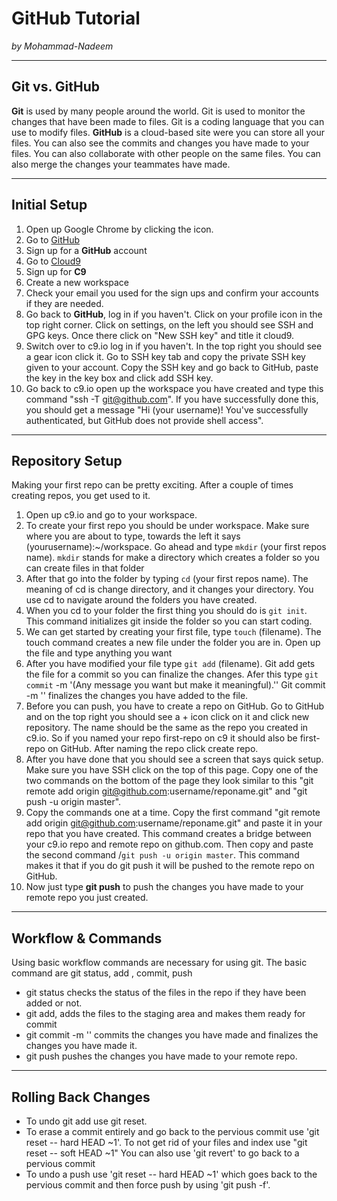 # GitHub Tutorial

_by Mohammad-Nadeem_

---
## Git vs. GitHub
**Git** is used by many people around the world. Git is used to monitor the changes that have been made to files. Git is a coding language that you can use to modify files. **GitHub** is a cloud-based site were you can store all your files. You can also see the commits and changes you have made to your files. You can also collaborate with other people on the same files. You can also merge the changes your teammates have made.


---
## Initial Setup        
1. Open up Google Chrome by clicking the icon.
2. Go to [GitHub](https://github.com)
3. Sign up for a **GitHub** account 
4. Go to [Cloud9](https://c9.io)
5. Sign up for **C9**
6. Create a new workspace
7. Check your email you used for the sign ups and confirm your accounts if they are needed.
8. Go back to **GitHub**, log in if you haven't. Click on your profile icon in the top right corner. Click on settings, on the left you should see SSH and GPG keys. Once there click on "New SSH key" and title it cloud9.
9. Switch over to c9.io log in if you haven't. In the top right you should see a gear icon click it. Go to SSH key tab and copy the private SSH key given to your account. Copy the SSH key and go back to GitHub, paste the key in the key box and click add SSH key.
10. Go back to c9.io open up the workspace you have created and type this command "ssh -T git@github.com". If you have successfully done this, you should get a message "Hi (your username)! You've successfully authenticated, but GitHub does not provide shell access".

---
## Repository Setup
Making your first repo can be pretty exciting. After a couple of times creating repos, you get used to it.
1. Open up c9.io and go to your workspace.
2. To create your first repo you should be under workspace. Make sure where you are about to type, towards the left it says (yourusername):~/workspace. Go ahead and type `mkdir` (your first repos name). `mkdir` stands for make a directory which creates a folder so you can create files in that folder
3. After that go into the folder by typing `cd` (your first repos name). The meaning of cd is change directory, and it changes your directory. You use cd to navigate around the folders you have created.
4. When you cd to your folder the first thing you should do is `git init`. This command initializes git inside the folder so you can start coding.
5. We can get started by creating your first file, type `touch` (filename). The touch command creates a new file under the folder you are in. Open up the file and type anything you want
6. After you have modified your file type `git add` (filename). Git add gets the file for a commit so you can finalize the changes. Afer this type `git commit` -m '(Any message you want but make it meaningful).'' Git commit -m '' finalizes the changes you have added to the file. 
7. Before you can push, you have to create a repo on GitHub. Go to GitHub and on the top right you should see a + icon click on it and click new repository. The name should be the same as the repo you created in c9.io. So if you named your repo first-repo on c9 it should also be first-repo on GitHub. After naming the repo click create repo.
8. After you have done that you should see a screen that says quick setup. Make sure you have SSH click on the top of this page. Copy one of the two commands on the bottom of the page they look similar to this "git remote add origin git@github.com:username/reponame.git" and "git push -u origin master".   
9. Copy the commands one at a time. Copy the first command "git remote add origin git@github.com:username/reponame.git" and paste it in your repo that you have created. This command creates a bridge between your c9.io repo and remote repo on github.com. Then copy and paste the second command /`git push -u origin master`. This command makes it that if you do git push it will be pushed to the remote repo on GitHub. 
10. Now just type **git push** to push the changes you have made to your remote repo you just created.




---
## Workflow & Commands
Using basic workflow commands are necessary for using git. The basic command are git status, add , commit, push
* git status checks the status of the files in the repo if they have been added or not. 
* git add, adds the files to the staging area and makes them ready for commit
* git commit -m '' commits the changes you have made and finalizes the changes you have made it.
* git push pushes the changes you have made to your remote repo.

 

---
## Rolling Back Changes
* To undo git add use git reset.
* To erase a commit entirely and go back to the pervious commit use 'git reset -- hard HEAD ~1'. To not get rid of your files and index use "git reset -- soft HEAD ~1" You can also use 'git revert' to go back to a pervious commit
* To undo a push use 'git reset -- hard HEAD ~1' which goes back to the pervious commit and then force push by using 'git push -f'.

